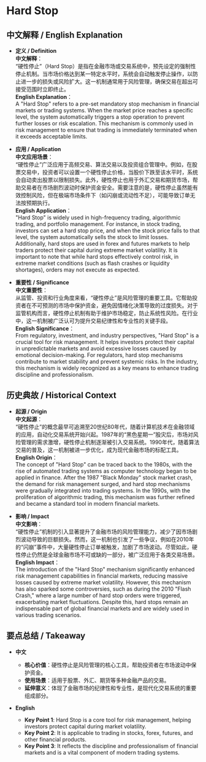 # Hard Stop

## 中文解释 / English Explanation

* **定义 / Definition**  
  **中文解释**：  
  “硬性停止”（Hard Stop）是指在金融市场或交易系统中，预先设定的强制性停止机制。当市场价格达到某一特定水平时，系统会自动触发停止操作，以防止进一步的损失或风险扩大。这一机制通常用于风险管理，确保交易在超出可接受范围时立即终止。  
  **English Explanation**：  
  A "Hard Stop" refers to a pre-set mandatory stop mechanism in financial markets or trading systems. When the market price reaches a specific level, the system automatically triggers a stop operation to prevent further losses or risk escalation. This mechanism is commonly used in risk management to ensure that trading is immediately terminated when it exceeds acceptable limits.

* **应用 / Application**  
  **中文应用场景**：  
  “硬性停止”广泛应用于高频交易、算法交易以及投资组合管理中。例如，在股票交易中，投资者可以设置一个硬性停止价格，当股价下跌至该水平时，系统会自动卖出股票以限制损失。此外，硬性停止也用于外汇交易和期货市场，帮助交易者在市场剧烈波动时保护资金安全。需要注意的是，硬性停止虽然能有效控制风险，但在极端市场条件下（如闪崩或流动性不足），可能导致订单无法按预期执行。  
  **English Application**：  
  "Hard Stop" is widely used in high-frequency trading, algorithmic trading, and portfolio management. For instance, in stock trading, investors can set a hard stop price, and when the stock price falls to that level, the system automatically sells the stock to limit losses. Additionally, hard stops are used in forex and futures markets to help traders protect their capital during extreme market volatility. It is important to note that while hard stops effectively control risk, in extreme market conditions (such as flash crashes or liquidity shortages), orders may not execute as expected.

* **重要性 / Significance**  
  **中文重要性**：  
  从监管、投资和行业角度来看，“硬性停止”是风险管理的重要工具。它帮助投资者在不可预测的市场中保护资金，避免因情绪化决策导致的过度损失。对于监管机构而言，硬性停止机制有助于维护市场稳定，防止系统性风险。在行业中，这一机制被广泛认可为提升交易纪律性和专业性的关键手段。  
  **English Significance**：  
  From regulatory, investment, and industry perspectives, "Hard Stop" is a crucial tool for risk management. It helps investors protect their capital in unpredictable markets and avoid excessive losses caused by emotional decision-making. For regulators, hard stop mechanisms contribute to market stability and prevent systemic risks. In the industry, this mechanism is widely recognized as a key means to enhance trading discipline and professionalism.

## 历史典故 / Historical Context

* **起源 / Origin**  
  **中文起源**：  
  “硬性停止”的概念最早可追溯至20世纪80年代，随着计算机技术在金融领域的应用，自动化交易系统开始兴起。1987年的“黑色星期一”股灾后，市场对风险管理的需求激增，硬性停止机制逐渐被引入交易系统。1990年代，随着算法交易的普及，这一机制被进一步优化，成为现代金融市场的标配工具。  
  **English Origin**：  
  The concept of "Hard Stop" can be traced back to the 1980s, with the rise of automated trading systems as computer technology began to be applied in finance. After the 1987 "Black Monday" stock market crash, the demand for risk management surged, and hard stop mechanisms were gradually integrated into trading systems. In the 1990s, with the proliferation of algorithmic trading, this mechanism was further refined and became a standard tool in modern financial markets.

* **影响 / Impact**  
  **中文影响**：  
  “硬性停止”机制的引入显著提升了金融市场的风险管理能力，减少了因市场剧烈波动导致的巨额损失。然而，这一机制也引发了一些争议，例如在2010年的“闪崩”事件中，大量硬性停止订单被触发，加剧了市场波动。尽管如此，硬性停止仍然是全球金融市场不可或缺的一部分，被广泛应用于各类交易场景。  
  **English Impact**：  
  The introduction of the "Hard Stop" mechanism significantly enhanced risk management capabilities in financial markets, reducing massive losses caused by extreme market volatility. However, this mechanism has also sparked some controversies, such as during the 2010 "Flash Crash," where a large number of hard stop orders were triggered, exacerbating market fluctuations. Despite this, hard stops remain an indispensable part of global financial markets and are widely used in various trading scenarios.

## 要点总结 / Takeaway

* **中文**  
  - **核心价值**：硬性停止是风险管理的核心工具，帮助投资者在市场波动中保护资金。  
  - **使用场景**：适用于股票、外汇、期货等多种金融产品的交易。  
  - **延伸意义**：体现了金融市场的纪律性和专业性，是现代化交易系统的重要组成部分。  

* **English**  
  - **Key Point 1**: Hard Stop is a core tool for risk management, helping investors protect capital during market volatility.  
  - **Key Point 2**: It is applicable to trading in stocks, forex, futures, and other financial products.  
  - **Key Point 3**: It reflects the discipline and professionalism of financial markets and is a vital component of modern trading systems.